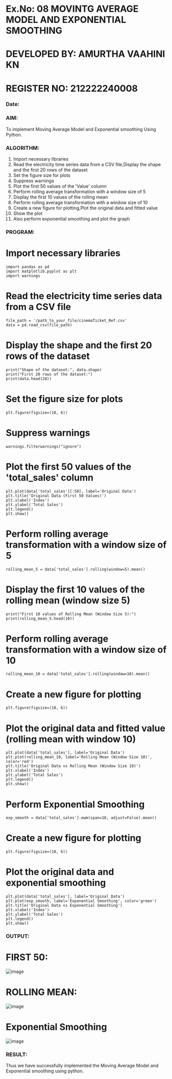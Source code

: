 # Ex.No: 08     MOVINTG AVERAGE MODEL AND EXPONENTIAL SMOOTHING
# DEVELOPED BY: AMURTHA VAAHINI KN
# REGISTER NO: 212222240008
### Date: 


### AIM:
To implement Moving Average Model and Exponential smoothing Using Python.
### ALGORITHM:
1. Import necessary libraries
2. Read the electricity time series data from a CSV file,Display the shape and the first 20 rows of
the dataset
3. Set the figure size for plots
4. Suppress warnings
5. Plot the first 50 values of the 'Value' column
6. Perform rolling average transformation with a window size of 5
7. Display the first 10 values of the rolling mean
8. Perform rolling average transformation with a window size of 10
9. Create a new figure for plotting,Plot the original data and fitted value
10. Show the plot
11. Also perform exponential smoothing and plot the graph
### PROGRAM:
# Import necessary libraries
```
import pandas as pd
import matplotlib.pyplot as plt
import warnings
```
# Read the electricity time series data from a CSV file
```
file_path = '/path_to_your_file/cinemaTicket_Ref.csv'
data = pd.read_csv(file_path)
```
# Display the shape and the first 20 rows of the dataset
```
print("Shape of the dataset:", data.shape)
print("First 20 rows of the dataset:")
print(data.head(20))
```
# Set the figure size for plots
```
plt.figure(figsize=(10, 6))
```
# Suppress warnings
```
warnings.filterwarnings("ignore")
```

# Plot the first 50 values of the 'total_sales' column
```
plt.plot(data['total_sales'][:50], label='Original Data')
plt.title('Original Data (First 50 Values)')
plt.xlabel('Index')
plt.ylabel('Total Sales')
plt.legend()
plt.show()
```
# Perform rolling average transformation with a window size of 5
```
rolling_mean_5 = data['total_sales'].rolling(window=5).mean()
```
# Display the first 10 values of the rolling mean (window size 5)
```
print("First 10 values of Rolling Mean (Window Size 5):")
print(rolling_mean_5.head(10))
```

# Perform rolling average transformation with a window size of 10
```
rolling_mean_10 = data['total_sales'].rolling(window=10).mean()
```

# Create a new figure for plotting
```
plt.figure(figsize=(10, 6))
```

# Plot the original data and fitted value (rolling mean with window 10)
```
plt.plot(data['total_sales'], label='Original Data')
plt.plot(rolling_mean_10, label='Rolling Mean (Window Size 10)', color='red')
plt.title('Original Data vs Rolling Mean (Window Size 10)')
plt.xlabel('Index')
plt.ylabel('Total Sales')
plt.legend()
plt.show()
```
# Perform Exponential Smoothing
```
exp_smooth = data['total_sales'].ewm(span=10, adjust=False).mean()
```
# Create a new figure for plotting
```
plt.figure(figsize=(10, 6))
```
# Plot the original data and exponential smoothing
```
plt.plot(data['total_sales'], label='Original Data')
plt.plot(exp_smooth, label='Exponential Smoothing', color='green')
plt.title('Original Data vs Exponential Smoothing')
plt.xlabel('Index')
plt.ylabel('Total Sales')
plt.legend()
plt.show()
```
### OUTPUT:
# FIRST 50:
![image](https://github.com/user-attachments/assets/05975f03-cc31-4095-baa5-c2f6f9092e5d)

# ROLLING MEAN:
![image](https://github.com/user-attachments/assets/28dae86d-eed5-44b2-aa86-4cfbb9ccf64b)

# Exponential Smoothing
![image](https://github.com/user-attachments/assets/56a37db5-c9f7-4d50-bb98-e6c874afd097)


### RESULT:
Thus we have successfully implemented the Moving Average Model and Exponential smoothing using python.
